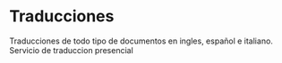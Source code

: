 # Traducciones
Traducciones de todo tipo de documentos en ingles, español e italiano. Servicio de traduccion presencial
